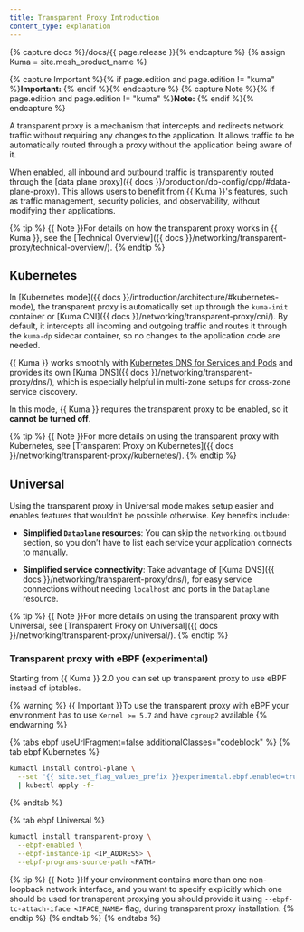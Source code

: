 ```yaml
---
title: Transparent Proxy Introduction
content_type: explanation
---
```


{% capture docs %}/docs/{{ page.release }}{% endcapture %}
{% assign Kuma = site.mesh_product_name %}

{% capture Important %}{% if page.edition and page.edition != "kuma" %}**Important:** {% endif %}{% endcapture %}
{% capture Note %}{% if page.edition and page.edition != "kuma" %}**Note:** {% endif %}{% endcapture %}

A transparent proxy is a mechanism that intercepts and redirects network traffic without requiring any changes to the application. It allows traffic to be automatically routed through a proxy without the application being aware of it.

When enabled, all inbound and outbound traffic is transparently routed through the [data plane proxy]({{ docs }}/production/dp-config/dpp/#data-plane-proxy). This allows users to benefit from {{ Kuma }}'s features, such as traffic management, security policies, and observability, without modifying their applications.

{% tip %}
{{ Note }}For details on how the transparent proxy works in {{ Kuma }}, see the [Technical Overview]({{ docs }}/networking/transparent-proxy/technical-overview/).
{% endtip %}

## Kubernetes

In [Kubernetes mode]({{ docs }}/introduction/architecture/#kubernetes-mode), the transparent proxy is automatically set up through the `kuma-init` container or [Kuma CNI]({{ docs }}/networking/transparent-proxy/cni/). By default, it intercepts all incoming and outgoing traffic and routes it through the `kuma-dp` sidecar container, so no changes to the application code are needed.

{{ Kuma }} works smoothly with [Kubernetes DNS for Services and Pods](https://kubernetes.io/docs/concepts/services-networking/dns-pod-service/) and provides its own [Kuma DNS]({{ docs }}/networking/transparent-proxy/dns/), which is especially helpful in multi-zone setups for cross-zone service discovery.

In this mode, {{ Kuma }} requires the transparent proxy to be enabled, so it **cannot be turned off**.

{% tip %}
{{ Note }}For more details on using the transparent proxy with Kubernetes, see [Transparent Proxy on Kubernetes]({{ docs }}/networking/transparent-proxy/kubernetes/).
{% endtip %}

## Universal

Using the transparent proxy in Universal mode makes setup easier and enables features that wouldn’t be possible otherwise. Key benefits include:

- **Simplified `Dataplane` resources**: You can skip the `networking.outbound` section, so you don’t have to list each service your application connects to manually.

- **Simplified service connectivity**: Take advantage of [Kuma DNS]({{ docs }}/networking/transparent-proxy/dns/), for easy service connections without needing `localhost` and ports in the `Dataplane` resource.

{% tip %}
{{ Note }}For more details on using the transparent proxy with Universal, see [Transparent Proxy on Universal]({{ docs }}/networking/transparent-proxy/universal/).
{% endtip %}

### Transparent proxy with eBPF (experimental)

Starting from {{ Kuma }} 2.0 you can set up transparent proxy to use eBPF instead of iptables.

{% warning %}
{{ Important }}To use the transparent proxy with eBPF your environment has to use `Kernel >= 5.7` and have `cgroup2` available
{% endwarning %}

{% tabs ebpf useUrlFragment=false additionalClasses="codeblock" %}
{% tab ebpf Kubernetes %}
```sh
kumactl install control-plane \
  --set "{{ site.set_flag_values_prefix }}experimental.ebpf.enabled=true" \
  | kubectl apply -f-
```
{% endtab %}

{% tab ebpf Universal %}
```sh
kumactl install transparent-proxy \
  --ebpf-enabled \
  --ebpf-instance-ip <IP_ADDRESS> \
  --ebpf-programs-source-path <PATH>
```

{% tip %}
{{ Note }}If your environment contains more than one non-loopback network interface, and you want to specify explicitly which one should be used for transparent proxying you should provide it using `--ebpf-tc-attach-iface <IFACE_NAME>` flag, during transparent proxy installation.
{% endtip %}
{% endtab %}
{% endtabs %}

